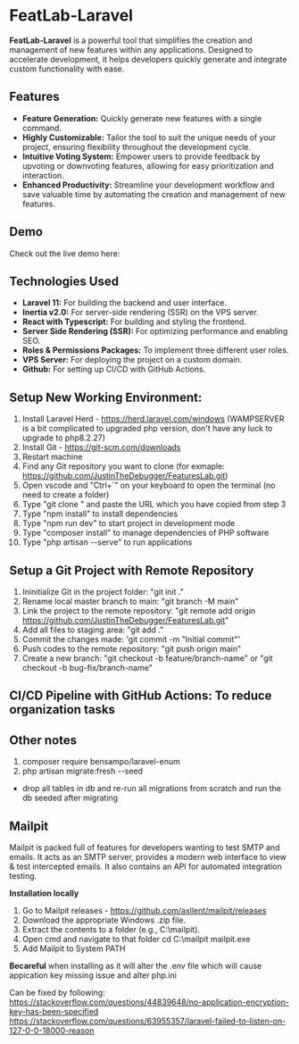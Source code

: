 # FeatLab-Laravel

**FeatLab-Laravel** is a powerful tool that simplifies the creation and management of new features within any applications. Designed to accelerate development, it helps developers quickly generate and integrate custom functionality with ease.

## Features

- **Feature Generation:** Quickly generate new features with a single command.
- **Highly Customizable:** Tailor the tool to suit the unique needs of your project, ensuring flexibility throughout the development cycle.
- **Intuitive Voting System:** Empower users to provide feedback by upvoting or downvoting features, allowing for easy prioritization and interaction.
- **Enhanced Productivity:** Streamline your development workflow and save valuable time by automating the creation and management of new features.

## Demo

Check out the live demo here: 

## Technologies Used

- **Laravel 11:** For building the backend and user interface.
- **Inertia v2.0:** For server-side rendering (SSR) on the VPS server.
- **React with Typescript:** For building and styling the frontend.
- **Server Side Rendering (SSR):** For optimizing performance and enabling SEO.
- **Roles & Permissions Packages:** To implement three different user roles.
- **VPS Server:** For deploying the project on a custom domain.
- **Github:** For setting up CI/CD with GitHub Actions.

## Setup New Working Environment:
1. Install Laravel Herd - https://herd.laravel.com/windows (WAMPSERVER is a bit complicated to upgraded php version, don't have any luck to upgrade to php8.2.27)
2. Install Git - https://git-scm.com/downloads
3. Restart machine
4. Find any Git repository you want to clone (for exmaple: https://github.com/JustinTheDebugger/FeaturesLab.git)
5. Open vscode and "Ctrl+`" on your keyboard to open the terminal (no need to create a folder)
6. Type "git clone " and paste the URL  which you have copied from step 3
7. Type "npm install" to install dependencies 
8. Type "npm run dev" to start project in development mode
9. Type "composer install" to manage dependencies of PHP software
10. Type "php artisan --serve" to run applications

## Setup a Git Project with Remote Repository
1. Ininitialize Git in the project folder: "git init ."
2. Rename local master branch to main: "git branch -M main"
3. Link the project to the remote repository: "git remote add origin https://github.com/JustinTheDebugger/FeaturesLab.git"
4. Add all files to staging area: "git add ."
5. Commit the changes made: 'git commit -m "Initial commit"' 
6. Push codes to the remote repository: "git push origin main"
7. Create a new branch: "git checkout -b feature/branch-name" or "git checkout -b bug-fix/branch-name"

## CI/CD Pipeline with **GitHub Actions**: To reduce organization tasks


## Other notes
1. composer require bensampo/laravel-enum
2. php artisan migrate:fresh --seed
- drop all tables in db and re-run all migrations from scratch and run the db seeded after migrating

## Mailpit 
Mailpit is packed full of features for developers wanting to test SMTP and emails. It acts as an SMTP server, provides a modern web interface to view & test intercepted emails. It also contains an API for automated integration testing.

**Installation locally** 
1. Go to Mailpit releases - https://github.com/axllent/mailpit/releases
2. Download the appropriate Windows .zip file.
3. Extract the contents to a folder (e.g., C:\mailpit).
4. Open cmd and navigate to that folder
cd C:\mailpit
mailpit.exe
5. Add Mailpit to System PATH

**Becareful** when installing as it will alter the .env file which will cause appication key missing issue and alter php.ini

Can be fixed by following: 
https://stackoverflow.com/questions/44839648/no-application-encryption-key-has-been-specified
https://stackoverflow.com/questions/63955357/laravel-failed-to-listen-on-127-0-0-18000-reason